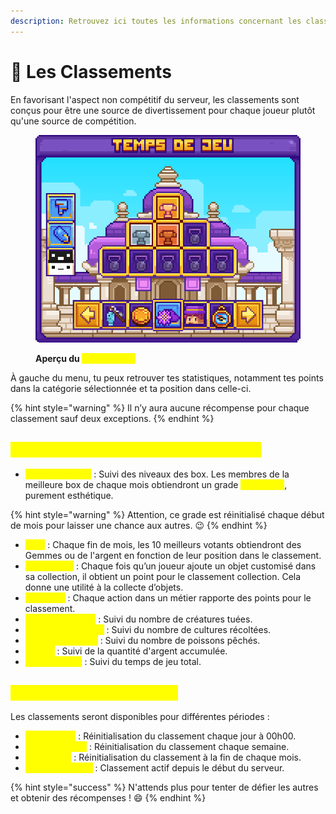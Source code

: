 ```yaml
---
description: Retrouvez ici toutes les informations concernant les classements
---
```


# 🥇 Les Classements

En favorisant l'aspect non compétitif du serveur, les classements sont conçus pour être une source de divertissement pour chaque joueur plutôt qu'une source de compétition.

<figure><img src="../.gitbook/assets/image (14).png" alt=""><figcaption><p><strong>Aperçu du </strong><mark style="color:yellow;"><strong><code>/classements</code></strong></mark></p></figcaption></figure>

À gauche du menu, tu peux retrouver tes statistiques, notamment tes points dans la catégorie sélectionnée et ta position dans celle-ci.

{% hint style="warning" %}
Il n’y aura aucune récompense pour chaque classement sauf deux exceptions.
{% endhint %}

## <mark style="color:yellow;">Q</mark><mark style="color:yellow;">**uels sont les différents classements ?**</mark>

* <mark style="color:yellow;">**Niveaux de Box**</mark> : Suivi des niveaux des box. Les membres de la meilleure box de chaque mois obtiendront un grade <mark style="color:yellow;">**Champion**</mark>, purement esthétique.

{% hint style="warning" %}
Attention, ce grade est réinitialisé chaque début de mois pour laisser une chance aux autres. 😉
{% endhint %}

* <mark style="color:yellow;">**Vote**</mark> : Chaque fin de mois, les 10 meilleurs votants obtiendront des Gemmes ou de l'argent en fonction de leur position dans le classement.
* <mark style="color:yellow;">**Collections**</mark> : Chaque fois qu’un joueur ajoute un objet customisé dans sa collection, il obtient un point pour le classement collection. Cela donne une utilité à la collecte d’objets.
* <mark style="color:yellow;">**Capsules**</mark> : Chaque action dans un métier rapporte des points pour le classement.
* <mark style="color:yellow;">**Créatures Tuées**</mark> : Suivi du nombre de créatures tuées.
* <mark style="color:yellow;">**Cultures récoltées**</mark> : Suivi du nombre de cultures récoltées.
* <mark style="color:yellow;">**Poissons Pêchés**</mark> : Suivi du nombre de poissons pêchés.
* <mark style="color:yellow;">**Argent**</mark> : Suivi de la quantité d'argent accumulée.
* <mark style="color:yellow;">**Temps de jeu**</mark> : Suivi du temps de jeu total.

## <mark style="color:yellow;">**Périodes des classements**</mark>

Les classements seront disponibles pour différentes périodes :

* <mark style="color:yellow;">**Aujourd'hui**</mark> : Réinitialisation du classement chaque jour à 00h00.
* <mark style="color:yellow;">**Cette semaine**</mark> : Réinitialisation du classement chaque semaine.
* <mark style="color:yellow;">**Ce mois-ci**</mark> : Réinitialisation du classement à la fin de chaque mois.
* <mark style="color:yellow;">**Depuis toujours**</mark> : Classement actif depuis le début du serveur.

{% hint style="success" %}
N'attends plus pour tenter de défier les autres et obtenir des récompenses ! 😄
{% endhint %}

